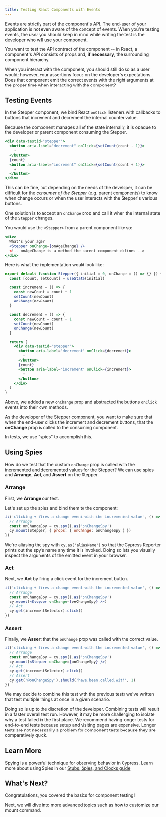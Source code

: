 ```yaml
---
title: Testing React Components with Events
---
```


Events are strictly part of the component's API. The end-user of your
application is not even aware of the concept of events. When you're testing
events, the _user_ you should keep in mind while writing the test is the
developer who will use your component.

You want to test the API contract of the component -- in React, a component's
API consists of props and, **if necessary**, the surrounding component
hierarchy.

When you interact with the component, you should still do so as a user would;
however, your assertions focus on the developer's expectations. Does that
component emit the correct events with the right arguments at the proper time
when interacting with the component?

## Testing Events

In the Stepper component, we bind React `onClick` listeners with callbacks to
buttons that increment and decrement the internal counter value.

Because the component manages all of the state internally, it is opaque to the
developer or parent component consuming the Stepper.

```jsx
<div data-testid="stepper">
  <button aria-label="decrement" onClick={setCount(count - 1)}>
    -
  </button>
  {count}
  <button aria-label="increment" onClick={setCount(count + 1)}>
    +
  </button>
</div>
```

This can be fine, but depending on the needs of the developer, it can be
difficult for the _consumer of the Stepper_ (e.g. parent components) to know
when change occurs or when the user interacts with the Stepper's various
buttons.

One solution is to accept an `onChange` prop and call it when the internal state
of the `Stepper` changes.

You would use the `<Stepper>` from a parent component like so:

```jsx
<div>
  What's your age?
  <Stepper onChange={onAgeChange} />
  <!-- onAgeChange is a method the parent component defines -->
</div>
```

Here is what the implementation would look like:

<code-group>

<code-block label="Stepper.jsx" active>

```jsx
export default function Stepper({ initial = 0, onChange = () => {} }) {
  const [count, setCount] = useState(initial)

  const increment = () => {
    const newCount = count + 1
    setCount(newCount)
    onChange(newCount)
  }

  const decrement = () => {
    const newCount = count - 1
    setCount(newCount)
    onChange(newCount)
  }

  return (
    <div data-testid="stepper">
      <button aria-label="decrement" onClick={decrement}>
        -
      </button>
      {count}
      <button aria-label="increment" onClick={increment}>
        +
      </button>
    </div>
  )
}
```

</code-block>
</code-group>

Above, we added a new `onChange` prop and abstracted the buttons `onClick`
events into their own methods.

As the developer of the Stepper component, you want to make sure that when the
end-user clicks the increment and decrement buttons, that the **onChange** prop
is called to the consuming component.

In tests, we use "spies" to accomplish this.

## Using Spies

How do we test that the custom `onChange` prop is called with the incremented
and decremented values for the Stepper? We can use spies and **Arrange**,
**Act**, and **Assert** on the Stepper.

### Arrange

First, we **Arrange** our test.

Let's set up the spies and bind them to the component:

<code-group>
<code-block label="Stepper.cy.jsx" active>

```jsx
it('clicking + fires a change event with the incremented value', () => {
  // Arrange
  const onChangeSpy = cy.spy().as('onChangeSpy')
  cy.mount(Stepper, { props: { onChange: onChangeSpy } })
})
```

</code-block>
</code-group>

<alert type="info">

We're aliasing the spy with `cy.as('aliasName')` so that the Cypress Reporter
prints out the spy's name any time it is invoked. Doing so lets you visually
inspect the arguments of the emitted event in your browser.

</alert>

### Act

Next, we **Act** by firing a click event for the increment button.

<code-group>
<code-block label="Stepper.cy.jsx" active>

```jsx
it('clicking + fires a change event with the incremented value', () => {
  // Arrange
  const onChangeSpy = cy.spy().as('onChangeSpy')
  cy.mount(<Stepper onChange={onChangeSpy} />)
  // Act
  cy.get(incrementSelector).click()
})
```

</code-block>
</code-group>

### Assert

Finally, we **Assert** that the `onChange` prop was called with the correct
value.

<code-group>
<code-block label="Stepper.cy.jsx" active>

```jsx
it('clicking + fires a change event with the incremented value', () => {
  // Arrange
  const onChangeSpy = cy.spy().as('onChangeSpy')
  cy.mount(<Stepper onChange={onChangeSpy} />)
  // Act
  cy.get(incrementSelector).click()
  // Assert
  cy.get('@onChangeSpy').should('have.been.called.with', 1)
})
```

</code-block>
</code-group>

We may decide to combine this test with the previous tests we've written that
test multiple things at once in a given scenario.

Doing so is up to the discretion of the developer. Combining tests will result
in a faster overall test run. However, it may be more challenging to isolate why
a test failed in the first place. We recommend having longer tests for
end-to-end tests because setup and visiting pages are expensive. Longer tests
are not necessarily a problem for component tests because they are comparatively
quick.

## Learn More

Spying is a powerful technique for observing behavior in Cypress. Learn more
about using Spies in our
[Stubs, Spies, and Clocks guide](/guides/guides/stubs-spies-and-clocks)

## What's Next?

Congratulations, you covered the basics for component testing!

Next, we will dive into more advanced topics such as how to customize our mount
command.

<NavGuide prev="/guides/component-testing/testing-react" next="/guides/component-testing/custom-mount-react" />
